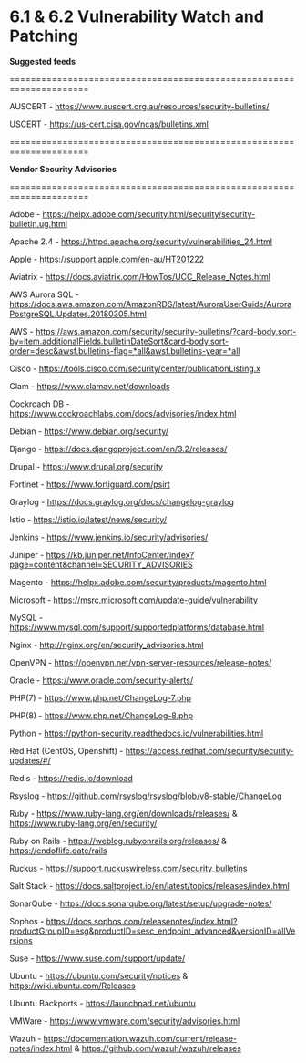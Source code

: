 # 6.1 & 6.2 Vulnerability Watch and Patching

**Suggested feeds**

=====================================================================

AUSCERT - https://www.auscert.org.au/resources/security-bulletins/

USCERT - https://us-cert.cisa.gov/ncas/bulletins.xml

=====================================================================

**Vendor Security Advisories**

=====================================================================

Adobe - https://helpx.adobe.com/security.html/security/security-bulletin.ug.html

Apache 2.4 - https://httpd.apache.org/security/vulnerabilities_24.html

Apple - https://support.apple.com/en-au/HT201222

Aviatrix - https://docs.aviatrix.com/HowTos/UCC_Release_Notes.html

AWS Aurora SQL -	https://docs.aws.amazon.com/AmazonRDS/latest/AuroraUserGuide/AuroraPostgreSQL.Updates.20180305.html

AWS -	https://aws.amazon.com/security/security-bulletins/?card-body.sort-by=item.additionalFields.bulletinDateSort&card-body.sort-order=desc&awsf.bulletins-flag=*all&awsf.bulletins-year=*all

Cisco - https://tools.cisco.com/security/center/publicationListing.x

Clam - https://www.clamav.net/downloads

Cockroach DB - https://www.cockroachlabs.com/docs/advisories/index.html

Debian - https://www.debian.org/security/

Django - https://docs.djangoproject.com/en/3.2/releases/

Drupal - https://www.drupal.org/security

Fortinet - https://www.fortiguard.com/psirt

Graylog - https://docs.graylog.org/docs/changelog-graylog

Istio - https://istio.io/latest/news/security/

Jenkins - https://www.jenkins.io/security/advisories/

Juniper - https://kb.juniper.net/InfoCenter/index?page=content&channel=SECURITY_ADVISORIES

Magento - https://helpx.adobe.com/security/products/magento.html

Microsoft - https://msrc.microsoft.com/update-guide/vulnerability

MySQL - https://www.mysql.com/support/supportedplatforms/database.html

Nginx - http://nginx.org/en/security_advisories.html

OpenVPN - https://openvpn.net/vpn-server-resources/release-notes/

Oracle - https://www.oracle.com/security-alerts/

PHP(7) - https://www.php.net/ChangeLog-7.php

PHP(8) - https://www.php.net/ChangeLog-8.php

Python - https://python-security.readthedocs.io/vulnerabilities.html

Red Hat (CentOS, Openshift) -	https://access.redhat.com/security/security-updates/#/

Redis - https://redis.io/download

Rsyslog - https://github.com/rsyslog/rsyslog/blob/v8-stable/ChangeLog

Ruby - https://www.ruby-lang.org/en/downloads/releases/ & https://www.ruby-lang.org/en/security/

Ruby on Rails - https://weblog.rubyonrails.org/releases/ & https://endoflife.date/rails

Ruckus - https://support.ruckuswireless.com/security_bulletins

Salt Stack - https://docs.saltproject.io/en/latest/topics/releases/index.html

SonarQube - https://docs.sonarqube.org/latest/setup/upgrade-notes/

Sophos - https://docs.sophos.com/releasenotes/index.html?productGroupID=esg&productID=sesc_endpoint_advanced&versionID=allVersions

Suse - https://www.suse.com/support/update/

Ubuntu - https://ubuntu.com/security/notices & https://wiki.ubuntu.com/Releases

Ubuntu Backports - https://launchpad.net/ubuntu

VMWare - https://www.vmware.com/security/advisories.html

Wazuh - https://documentation.wazuh.com/current/release-notes/index.html & https://github.com/wazuh/wazuh/releases
